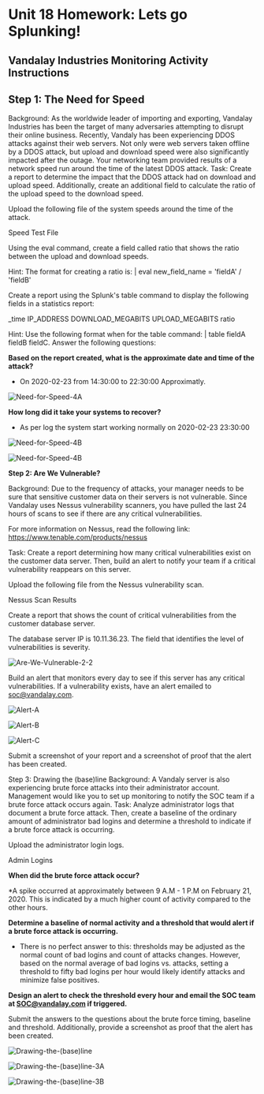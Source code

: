# Unit 18 Homework: Lets go Splunking!

## Vandalay Industries Monitoring Activity Instructions

## Step 1: The Need for Speed

Background: As the worldwide leader of importing and exporting, Vandalay Industries has been the target of many adversaries attempting to disrupt their online business. Recently, Vandaly has been experiencing DDOS attacks against their web servers.
Not only were web servers taken offline by a DDOS attack, but upload and download speed were also significantly impacted after the outage. Your networking team provided results of a network speed run around the time of the latest DDOS attack.
Task: Create a report to determine the impact that the DDOS attack had on download and upload speed. Additionally, create an additional field to calculate the ratio of the upload speed to the download speed.

Upload the following file of the system speeds around the time of the attack.

Speed Test File

Using the eval command, create a field called ratio that shows the ratio between the upload and download speeds.

Hint: The format for creating a ratio is: | eval new_field_name = 'fieldA'  / 'fieldB'

Create a report using the Splunk's table command to display the following fields in a statistics report:

_time
IP_ADDRESS
DOWNLOAD_MEGABITS
UPLOAD_MEGABITS
ratio

Hint: Use the following format when for the table command: | table fieldA  fieldB fieldC.
Answer the following questions:


**Based on the report created, what is the approximate date and time of the attack?**

   * On 2020-02-23 from 14:30:00 to 22:30:00 Approximatly.

![Need-for-Speed-4A](./Images/Need-for-Speed-4A.png)

**How long did it take your systems to recover?**

   * As per log the system start working normally on 2020-02-23 23:30:00

![Need-for-Speed-4B](./Images/Need-for-Speed-4B.png)

![Need-for-Speed-4B](./Images/Need-for-Speed-4B.png)

**Step 2: Are We Vulnerable?**

Background:  Due to the frequency of attacks, your manager needs to be sure that sensitive customer data on their servers is not vulnerable. Since Vandalay uses Nessus vulnerability scanners, you have pulled the last 24 hours of scans to see if there are any critical vulnerabilities.

For more information on Nessus, read the following link: https://www.tenable.com/products/nessus


Task: Create a report determining how many critical vulnerabilities exist on the customer data server. Then, build an alert to notify your team if a critical vulnerability reappears on this server.


Upload the following file from the Nessus vulnerability scan.

Nessus Scan Results

Create a report that shows the count of critical vulnerabilities from the customer database server.

The database server IP is 10.11.36.23.
The field that identifies the level of vulnerabilities is severity.

![Are-We-Vulnerable-2-2](./Images/Are-We-Vulnerable-2-2.png)

Build an alert that monitors every day to see if this server has any critical vulnerabilities. If a vulnerability exists, have an alert emailed to soc@vandalay.com.

![Alert-A](./Images/Alert-A.PNG)


![Alert-B](./Images/Alert-B.PNG)


![Alert-C](./Images/Alert-C.PNG)


Submit a screenshot of your report and a screenshot of proof that the alert has been created.

Step 3: Drawing the (base)line
Background:  A Vandaly server is also experiencing brute force attacks into their administrator account. Management would like you to set up monitoring to notify the SOC team if a brute force attack occurs again.
Task: Analyze administrator logs that document a brute force attack. Then, create a baseline of the ordinary amount of administrator bad logins and determine a threshold to indicate if a brute force attack is occurring.


Upload the administrator login logs.

Admin Logins

**When did the brute force attack occur?**

*A spike occurred at approximately between 9 A.M - 1 P.M on February 21, 2020.  This is indicated by a much higher count of activity compared to the other hours.

**Determine a baseline of normal activity and a threshold that would alert if a brute force attack is occurring.**

- There is no perfect answer to this: thresholds may be adjusted as the normal count of bad logins and count of attacks changes.
However, based on the normal average of bad logins vs. attacks, setting a threshold to fifty bad logins per hour would likely identify attacks and minimize false positives.

**Design an alert to check the threshold every hour and email the SOC team at SOC@vandalay.com if triggered.**

Submit the answers to the questions about the brute force timing, baseline and threshold. Additionally, provide a screenshot as proof that the alert has been created.

![Drawing-the-(base)line](./Images/Drawing-the-(base)line.png)

![Drawing-the-(base)line-3A](./Images/Drawing-the-(base)line-3A.png)

![Drawing-the-(base)line-3B](./Images/Drawing-the-(base)line-3B.png)


